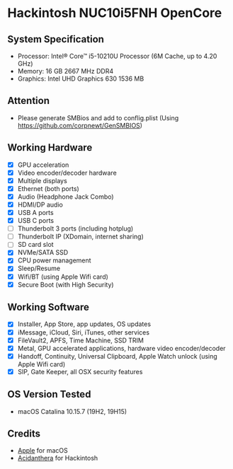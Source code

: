 # Hackintosh NUC10i5FNH OpenCore

## System Specification
- Processor: Intel® Core™ i5-10210U Processor (6M Cache, up to 4.20 GHz)
- Memory: 16 GB 2667 MHz DDR4
- Graphics: Intel UHD Graphics 630 1536 MB

## Attention
- Please generate SMBios and add to conflig.plist (Using https://github.com/corpnewt/GenSMBIOS)

## Working Hardware

* [x] GPU acceleration
* [x] Video encoder/decoder hardware
* [x] Multiple displays
* [x] Ethernet \(both ports\)
* [x] Audio \(Headphone Jack Combo\)
* [x] HDMI/DP audio
* [x] USB A ports
* [x] USB C ports
* [ ] Thunderbolt 3 ports \(including hotplug\)
* [ ] Thunderbolt IP \(XDomain, internet sharing\)
* [ ] SD card slot
* [x] NVMe/SATA SSD
* [x] CPU power management
* [x] Sleep/Resume
* [x] Wifi/BT \(using Apple Wifi card\)
* [x] Secure Boot \(with High Security\)

## Working Software

* [x] Installer, App Store, app updates, OS updates
* [x] iMessage, iCloud, Siri, iTunes, other services
* [x] FileVault2, APFS, Time Machine, SSD TRIM
* [x] Metal, GPU accelerated applications, hardware video encoder/decoder
* [x] Handoff, Continuity, Universal Clipboard, Apple Watch unlock \(using Apple Wifi card\)
* [x] SIP, Gate Keeper, all OSX security features

## OS Version Tested
- macOS Catalina 10.15.7 (19H2, 19H15)

## Credits
- [Apple](https://www.apple.com) for macOS  
- [Acidanthera](https://github.com/acidanthera) for Hackintosh
